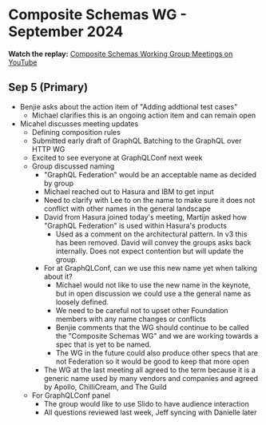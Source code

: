 # Composite Schemas WG - September 2024

**Watch the replay:**
[Composite Schemas Working Group Meetings on YouTube](https://www.youtube.com/playlist?list=PLP1igyLx8foFjxyTg6wPn4pUkZwuAk2GR)


## Sep 5 (Primary)

* Benjie asks about the action item of "Adding addtional test cases"
  * Michael clarifies this is an ongoing action item and can remain open
* Micahel discusses meeting updates
  * Defining composition rules
  * Submitted early draft of GraphQL Batching to the GraphQL over HTTP WG
  * Excited to see everyone at GraphQLConf next week
  * Group discussed naming
    * "GraphQL Federation" would be an acceptable name as decided by group
    * Michael reached out to Hasura and IBM to get input
    * Need to clarify with Lee to on the name to make sure it does not conflict with other names in the general landscape
    * David from Hasura joined today's meeting, Martijn asked how "GraphQL Federation" is used within Hasura's products
      * Used as a comment on the architectural pattern. In v3 this has been removed. David will convey the groups asks back internally. Does not expect contention but will update the group.
    * For at GraphQLConf, can we use this new name yet when talking about it?
      * Michael would not like to use the new name in the keynote, but in open discussion we could use a the general name as loosely defined.
      * We need to be careful not to upset other Foundation members with any name changes or conflicts
      * Benjie comments that the WG should continue to be called the "Composite Schemas WG" and we are working towards a spec that is yet to be named.
      * The WG in the future could also produce other specs that are not Federation so it would be good to keep that more open
    * The WG at the last meeting all agreed to the term because it is a generic name used by many vendors and companies and agreed by Apollo, ChilliCream, and The Guild
  * For GraphQLConf panel
    * The group would like to use Slido to have audience interaction
    * All questions reviewed last week, Jeff syncing with Danielle later 
